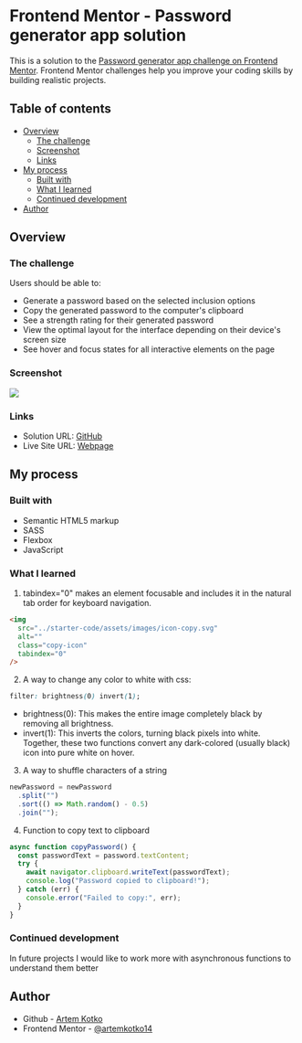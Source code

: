 # Frontend Mentor - Password generator app solution

This is a solution to the [Password generator app challenge on Frontend Mentor](https://www.frontendmentor.io/challenges/password-generator-app-Mr8CLycqjh). Frontend Mentor challenges help you improve your coding skills by building realistic projects.

## Table of contents

- [Overview](#overview)
  - [The challenge](#the-challenge)
  - [Screenshot](#screenshot)
  - [Links](#links)
- [My process](#my-process)
  - [Built with](#built-with)
  - [What I learned](#what-i-learned)
  - [Continued development](#continued-development)
- [Author](#author)

## Overview

### The challenge

Users should be able to:

- Generate a password based on the selected inclusion options
- Copy the generated password to the computer's clipboard
- See a strength rating for their generated password
- View the optimal layout for the interface depending on their device's screen size
- See hover and focus states for all interactive elements on the page

### Screenshot

![](./screenshot.jpg)

### Links

- Solution URL: [GitHub](https://github.com/artemkotko14/password-generator-app)
- Live Site URL: [Webpage](https://password-generator-app-virid-nine.vercel.app/)

## My process

### Built with

- Semantic HTML5 markup
- SASS
- Flexbox
- JavaScript

### What I learned

1. tabindex="0" makes an element focusable and includes it in the natural tab order for keyboard navigation.

```html
<img
  src="../starter-code/assets/images/icon-copy.svg"
  alt=""
  class="copy-icon"
  tabindex="0"
/>
```

2.  A way to change any color to white with css:

```css
filter: brightness(0) invert(1);
```

- brightness(0): This makes the entire image completely black by removing all brightness.
- invert(1): This inverts the colors, turning black pixels into white.
  Together, these two functions convert any dark-colored (usually black) icon into pure white on hover.

3. A way to shuffle characters of a string

```js
newPassword = newPassword
  .split("")
  .sort(() => Math.random() - 0.5)
  .join("");
```

4. Function to copy text to clipboard

```js
async function copyPassword() {
  const passwordText = password.textContent;
  try {
    await navigator.clipboard.writeText(passwordText);
    console.log("Password copied to clipboard!");
  } catch (err) {
    console.error("Failed to copy:", err);
  }
}
```

### Continued development

In future projects I would like to work more with asynchronous functions to understand them better

## Author

- Github - [Artem Kotko](https://github.com/artemkotko14)
- Frontend Mentor - [@artemkotko14](https://www.frontendmentor.io/profile/artemkotko14)
